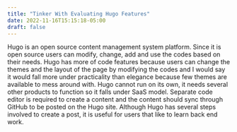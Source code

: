 ```yaml
---
title: "Tinker With Evaluating Hugo Features"
date: 2022-11-16T15:15:18-05:00
draft: false
---
```

Hugo is an open source content management system platform. Since it is open source users can modify, change, add and use the codes based on their needs.
Hugo has more of code features because users can change the themes and the layout of the page by modifying the codes and I would say it would fall more under practicality than elegance because few themes are available to mess around with. Hugo cannot run on its own, it needs several other products to function so it falls under SaaS model. Separate code editor is required to create a content and the content should sync through GitHub to be posted on the Hugo site. Although Hugo has several steps involved to create a post, it is useful for users that like to learn back end work.
